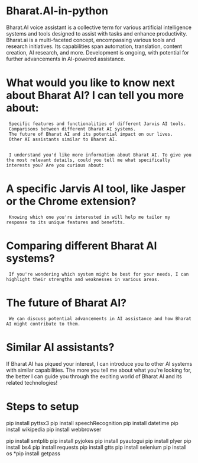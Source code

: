 # Bharat.AI-in-python
Bharat.AI voice assistant is a collective term for various artificial intelligence systems and tools designed to assist with tasks and enhance productivity. 
Bharat.ai is a multi-faceted concept, encompassing various tools and research initiatives.
Its capabilities span automation, translation, content creation, AI research, and more.
Development is ongoing, with potential for further advancements in AI-powered assistance.


 # What would you like to know next about Bharat AI? I can tell you more about:

     Specific features and functionalities of different Jarvis AI tools.
     Comparisons between different Bharat AI systems.
     The future of Bharat AI and its potential impact on our lives.
     Other AI assistants similar to Bharat AI.


     I understand you'd like more information about Bharat AI. To give you the most relevant details, could you tell me what specifically interests you? Are you curious about:

# A specific Jarvis AI tool, like Jasper or the Chrome extension? 
     Knowing which one you're interested in will help me tailor my response to its unique features and benefits.
# Comparing different Bharat AI systems? 
     If you're wondering which system might be best for your needs, I can highlight their strengths and weaknesses in various areas.
# The future of Bharat AI? 
     We can discuss potential advancements in AI assistance and how Bharat AI might contribute to them.
# Similar AI assistants? 
If Bharat AI has piqued your interest, I can introduce you to other AI systems with similar capabilities.
The more you tell me about what you're looking for, the better I can guide you through the exciting world of Bharat AI and its related technologies!




# Steps to setup
 pip install pyttsx3
 pip install speechRecognition
 pip install datetime
 pip install wikipedia
 pip install  webbrowser

pip install  smtplib
pip install pyjokes
pip install pyautogui
pip install plyer
pip install bs4
pip install requests
pip install gtts
pip install selenium
pip install os
*pip install getpass
 
